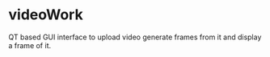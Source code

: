 # videoWork
QT based GUI interface to upload video generate frames from it and display a frame of it.
